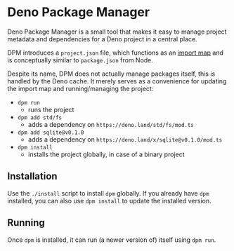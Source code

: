 # Deno Package Manager
Deno Package Manager is a small tool that makes it easy to manage project metadata and dependencies for a Deno project in a central place.

DPM introduces a `project.json` file, which functions as an [import map](https://deno.land/manual/linking_to_external_code/import_maps) and is conceptually similar to `package.json` from Node.

Despite its name, DPM does not actually manage packages itself, this is handled by the Deno cache. It merely serves as a convenience for updating the import map and running/managing the project:

- `dpm run`
    - runs the project
- `dpm add std/fs`
    - adds a dependency on `https://deno.land/std/fs/mod.ts`
- `dpm add sqlite@v0.1.0`
    - adds a dependency on `https://deno.land/x/sqlite@v0.1.0/mod.ts`
- `dpm install`
    - installs the project globally, in case of a binary project

## Installation
Use the `./install` script to install `dpm` globally. If you already have `dpm` installed, you can also use `dpm install` to update the installed version.

## Running
Once `dpm` is installed, it can run (a newer version of) itself using `dpm run`.